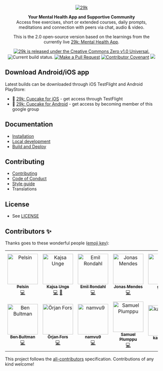 <div align="center">

[![29k](https://user-images.githubusercontent.com/474066/174894987-58605dd7-86b8-4455-9c86-f17346f4e213.png)](https://29k.org)

</div>

<p align="center">
  <strong>Your Mental Health App and Supportive Community</strong></br>
  Access free exercises, short or extended courses, daily prompts, meditations and connection with peers via chat, audio & video.
</p>

<p align="center">
  This is the 2.0 open-source version based on the learnings from the currently live <a href="https://app.29k.org/download">29k: Mental Health App</a>.
</p>

<p align="center">
  <a href="https://github.com/29ki/29k/blob/HEAD/LICENSE">
    <img src="https://img.shields.io/github/license/29ki/29k" alt="29k is released under the Creative Commons Zero v1.0 Universal." />
  </a>
  <img src="https://github.com/29ki/29k/actions/workflows/test.yml/badge.svg" alt="Current build status." />
  <a href="http://makeapullrequest.com"><img src="https://img.shields.io/badge/PRs-welcome-brightgreen.svg" alt="Make a Pull Request"></a>
  <a href="docs/code_of_conduct.md"><img src="https://img.shields.io/badge/Contributor%20Covenant-2.1-4baaaa.svg" alt="Contributor Covenant"></a>
  <!-- ALL-CONTRIBUTORS-BADGE:START - Do not remove or modify this section -->
<a href="#contributors-"><img src="https://img.shields.io/badge/all_contributors-14-orange.svg?style=flat-square" atl="All Contributors" /></a>
<!-- ALL-CONTRIBUTORS-BADGE:END -->
</p>

## Download Android/iOS app

Latest builds can be downloaded through iOS TestFlight and Android PlayStore:

- 🍎 [29k: Cupcake for iOS](https://testflight.apple.com/join/0VdruQ6z) - get access through TestFlight
- 🤖 [29k: Cupcake for Android](https://groups.google.com/u/1/a/29k.org/g/android-beta-test) - get access by becoming member of this google group



## Documentation
* [Installation](/docs/INSTALLATION.md)
* [Local development](/docs/LOCAL_DEVELOPMENT.md)
* [Build and Deploy](/docs/BUILD_AND_DEPLOY.md)

## Contributing
* [Contributing](/docs/CONTRIBUTING.md)
* [Code of Conduct](/docs/CODE_OF_CONDUCT.md)
* [Style guide](/docs/STYLE_GUIDE.md)
* Translations

## License
* See [LICENSE](/LICENSE)

## Contributors ✨

Thanks goes to these wonderful people ([emoji key](https://allcontributors.org/docs/en/emoji-key)):

<!-- ALL-CONTRIBUTORS-LIST:START - Do not remove or modify this section -->
<!-- prettier-ignore-start -->
<!-- markdownlint-disable -->
<table>
  <tbody>
    <tr>
      <td align="center"><a href="https://github.com/Pelsin"><img src="https://avatars.githubusercontent.com/u/5345892?v=4?s=100" width="100px;" alt="Pelsin"/><br /><sub><b>Pelsin</b></sub></a><br /><a href="https://github.com/29ki/29k/commits?author=Pelsin" title="Code">💻</a></td>
      <td align="center"><a href="http://kajsaunge.se"><img src="https://avatars.githubusercontent.com/u/9316860?v=4?s=100" width="100px;" alt="Kajsa Unge"/><br /><sub><b>Kajsa Unge</b></sub></a><br /><a href="https://github.com/29ki/29k/commits?author=kajsaunge" title="Code">💻</a> <a href="#design-kajsaunge" title="Design">🎨</a></td>
      <td align="center"><a href="https://github.com/swemail"><img src="https://avatars.githubusercontent.com/u/1139207?v=4?s=100" width="100px;" alt="Emil Rondahl"/><br /><sub><b>Emil Rondahl</b></sub></a><br /><a href="https://github.com/29ki/29k/commits?author=swemail" title="Code">💻</a></td>
      <td align="center"><a href="https://github.com/Nipher"><img src="https://avatars.githubusercontent.com/u/7523828?v=4?s=100" width="100px;" alt="Jonas Mendes"/><br /><sub><b>Jonas Mendes</b></sub></a><br /><a href="https://github.com/29ki/29k/commits?author=Nipher" title="Code">💻</a></td>
      <td align="center"><a href="https://github.com/gewfy"><img src="https://avatars.githubusercontent.com/u/474066?v=4?s=100" width="100px;" alt="gewfy"/><br /><sub><b>gewfy</b></sub></a><br /><a href="https://github.com/29ki/29k/commits?author=gewfy" title="Code">💻</a></td>
      <td align="center"><a href="http://play.blog2t.net"><img src="https://avatars.githubusercontent.com/u/28712?v=4?s=100" width="100px;" alt="Tomek Augustyn"/><br /><sub><b>Tomek Augustyn</b></sub></a><br /><a href="https://github.com/29ki/29k/commits?author=og2t" title="Code">💻</a></td>
      <td align="center"><a href="https://reimertz.co"><img src="https://avatars.githubusercontent.com/u/625287?v=4?s=100" width="100px;" alt="Piérre Reimertz"/><br /><sub><b>Piérre Reimertz</b></sub></a><br /><a href="https://github.com/29ki/29k/commits?author=reimertz" title="Code">💻</a></td>
    </tr>
    <tr>
      <td align="center"><a href="https://github.com/bbultman"><img src="https://avatars.githubusercontent.com/u/8900487?v=4?s=100" width="100px;" alt="Ben Bultman"/><br /><sub><b>Ben Bultman</b></sub></a><br /><a href="https://github.com/29ki/29k/commits?author=bbultman" title="Code">💻</a></td>
      <td align="center"><a href="https://github.com/op"><img src="https://avatars.githubusercontent.com/u/55245?v=4?s=100" width="100px;" alt="Örjan Fors"/><br /><sub><b>Örjan Fors</b></sub></a><br /><a href="https://github.com/29ki/29k/commits?author=Op" title="Code">💻</a></td>
      <td align="center"><a href="https://github.com/namvu9"><img src="https://avatars.githubusercontent.com/u/66156529?v=4?s=100" width="100px;" alt="namvu9"/><br /><sub><b>namvu9</b></sub></a><br /><a href="https://github.com/29ki/29k/commits?author=namvu9" title="Code">💻</a></td>
      <td align="center"><a href="https://samuelplumppu.se"><img src="https://avatars.githubusercontent.com/u/6125097?v=4?s=100" width="100px;" alt="Samuel Plumppu"/><br /><sub><b>Samuel Plumppu</b></sub></a><br /><a href="https://github.com/29ki/29k/commits?author=Greenheart" title="Code">💻</a></td>
      <td align="center"><a href="https://github.com/kapostints"><img src="https://avatars.githubusercontent.com/u/113690434?v=4?s=100" width="100px;" alt="kapostints"/><br /><sub><b>kapostints</b></sub></a><br /><a href="#design-kapostints" title="Design">🎨</a></td>
      <td align="center"><a href="https://github.com/Lisa29k"><img src="https://avatars.githubusercontent.com/u/113595061?v=4?s=100" width="100px;" alt="Lisa29k"/><br /><sub><b>Lisa29k</b></sub></a><br /><a href="#design-Lisa29k" title="Design">🎨</a> <a href="#projectManagement-Lisa29k" title="Project Management">📆</a> <a href="#userTesting-Lisa29k" title="User Testing">📓</a></td>
      <td align="center"><a href="http://29k.org"><img src="https://avatars.githubusercontent.com/u/113593919?v=4?s=100" width="100px;" alt="Jenny Rickardsson"/><br /><sub><b>Jenny Rickardsson</b></sub></a><br /><a href="#content-jrrjenny" title="Content">🖋</a> <a href="#research-jrrjenny" title="Research">🔬</a></td>
    </tr>
  </tbody>
  <tfoot>
    
  </tfoot>
</table>

<!-- markdownlint-restore -->
<!-- prettier-ignore-end -->

<!-- ALL-CONTRIBUTORS-LIST:END -->

This project follows the [all-contributors](https://github.com/all-contributors/all-contributors) specification. Contributions of any kind welcome!

